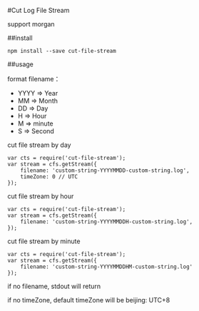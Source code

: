 #Cut Log File Stream

support morgan

##install
```
npm install --save cut-file-stream
```

##usage

format filename：

- YYYY => Year
- MM => Month
- DD => Day
- H => Hour
- M => minute
- S => Second

cut file stream by day
```
var cts = require('cut-file-stream');
var stream = cfs.getStream({
    filename: 'custom-string-YYYYMMDD-custom-string.log',
    timeZone: 0 // UTC
});
```

cut file stream by hour
```
var cts = require('cut-file-stream');
var stream = cfs.getStream({
    filename: 'custom-string-YYYYMMDDH-custom-string.log',
});
```

cut file stream by minute
```
var cts = require('cut-file-stream');
var stream = cfs.getStream({
    filename: 'custom-string-YYYYMMDDHM-custom-string.log'
});
```

if no filename, stdout will return

if no timeZone, default timeZone will be beijing: UTC+8



